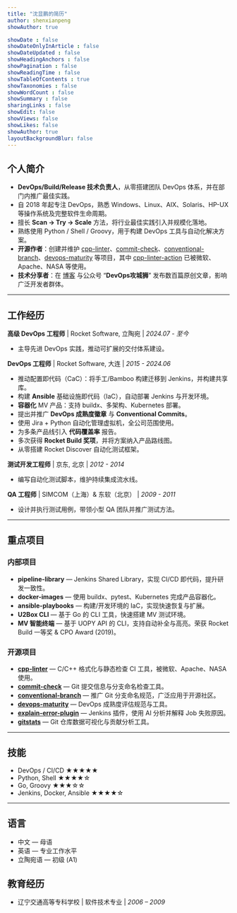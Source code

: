 ```yaml
---
title: "沈显鹏的简历"
author: shenxianpeng
showAuthor: true

showDate : false
showDateOnlyInArticle : false
showDateUpdated : false
showHeadingAnchors : false
showPagination : false
showReadingTime : false
showTableOfContents : true
showTaxonomies : false 
showWordCount : false
showSummary : false
sharingLinks : false
showEdit: false
showViews: false
showLikes: false
showAuthor: true
layoutBackgroundBlur: false
---
```


## 个人简介

- **DevOps/Build/Release 技术负责人**，从零搭建团队 DevOps 体系，并在部门内推广最佳实践。
- 自 2018 年起专注 DevOps，熟悉 Windows、Linux、AIX、Solaris、HP-UX 等操作系统及完整软件生命周期。
- 擅长 **Scan → Try → Scale** 方法，将行业最佳实践引入并规模化落地。
- 熟练使用 Python / Shell / Groovy，用于构建 DevOps 工具与自动化解决方案。
- **开源作者**：创建并维护 [cpp-linter](https://github.com/cpp-linter)、[commit-check](https://github.com/commit-check)、[conventional-branch](https://github.com/conventional-branch)、[devops-maturity](https://github.com/devops-maturity) 等项目，其中 [cpp-linter-action](https://github.com/cpp-linter/cpp-linter-action) 已被微软、Apache、NASA 等使用。
- **技术分享者**：在 [博客](https://shenxianpeng.github.io) 与公众号 “**DevOps攻城狮**” 发布数百篇原创文章，影响广泛开发者群体。

---

## 工作经历

**高级 DevOps 工程师** | Rocket Software, 立陶宛 | _2024.07 - 至今_  
- 主导先进 DevOps 实践，推动可扩展的交付体系建设。

**DevOps 工程师** | Rocket Software, 大连 | _2015 - 2024.06_  

- 推动配置即代码（CaC）：将手工/Bamboo 构建迁移到 Jenkins，并构建共享库。
- 构建 **Ansible** 基础设施即代码（IaC），自动部署 Jenkins 与开发环境。
- **容器化** MV 产品：支持 buildx、多架构、Kubernetes 部署。
- 提出并推广 **DevOps 成熟度徽章** 与 **Conventional Commits**。
- 使用 Jira + Python 自动化管理虚拟机，全公司范围使用。
- 为多条产品线引入 **代码覆盖率** 报告。
- 多次获得 **Rocket Build 奖项**，并将方案纳入产品路线图。
- 从零搭建 Rocket Discover 自动化测试框架。

**测试开发工程师** | 京东, 北京 | _2012 - 2014_  
- 编写自动化测试脚本，维护持续集成流水线。

**QA 工程师** | SIMCOM（上海）& 东软（北京） | _2009 - 2011_  
- 设计并执行测试用例，带领小型 QA 团队并推广测试方法。

---

## 重点项目

### 内部项目

- **pipeline-library** — Jenkins Shared Library，实现 CI/CD 即代码，提升研发一致性。
- **docker-images** — 使用 buildx、pytest、Kubernetes 完成产品容器化。
- **ansible-playbooks** — 构建/开发环境的 IaC，实现快速恢复与扩展。
- **U2Box CLI** — 基于 Go 的 CLI 工具，快速搭建 MV 测试环境。
- **MV 智能终端** — 基于 UOPY API 的 CLI，支持自动补全与高亮。荣获 Rocket Build 一等奖 & CPO Award (2019)。

### 开源项目

- **[cpp-linter](https://github.com/cpp-linter)** — C/C++ 格式化与静态检查 CI 工具，被微软、Apache、NASA 使用。
- **[commit-check](https://github.com/commit-check)** — Git 提交信息与分支命名检查工具。
- **[conventional-branch](https://github.com/conventional-branch)** — 推广 Git 分支命名规范，广泛应用于开源社区。
- **[devops-maturity](https://github.com/devops-maturity)** — DevOps 成熟度评估规范与工具。
- **[explain-error-plugin](https://github.com/jenkinsci/explain-error-plugin)** — Jenkins 插件，使用 AI 分析并解释 Job 失败原因。
- **[gitstats](https://github.com/shenxianpeng/gitstats/)** — Git 仓库数据可视化与贡献分析工具。

---

## 技能
- DevOps / CI/CD ★★★★★
- Python, Shell ★★★★☆
- Go, Groovy ★★★☆☆
- Jenkins, Docker, Ansible ★★★★☆

---

## 语言
* 中文 — 母语
* 英语 — 专业工作水平
* 立陶宛语 — 初级 (A1)

## 教育经历
- 辽宁交通高等专科学校 | 软件技术专业 | _2006 – 2009_

